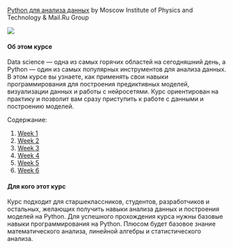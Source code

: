 [Python для анализа данных](https://www.coursera.org/learn/python-for-data-science) by Moscow Institute of Physics and Technology & Mail.Ru Group

 <p>
     <a href="https://www.coursera.org/learn/python-for-data-science">
         <img src="https://github.com/VulpesCorsac/Coursera-Programming-in-Python/blob/master/Logo.png">
     </a>
  </p>

#### Об этом курсе ####
Data science — одна из самых горячих областей на сегодняшний день, а Python — один из самых популярных инструментов для анализа данных. В этом курсе вы узнаете, как применять свои навыки программирования для построения предиктивных моделей, визуализации данных и работы с нейросетями.
Курс ориентирован на практику и позволит вам сразу приступить к работе с данными и построению моделей.


Содержание:
1. [Week 1]()
2. [Week 2]()
3. [Week 3]()
4. [Week 4]()
5. [Week 5]()
6. [Week 6]()


#### Для кого этот курс ####
Курс подходит для старшеклассников, студентов, разработчиков и остальных, желающих получить навыки анализа данных и построения моделей на Python. Для успешного прохождения курса нужны базовые навыки программирования на Python. Плюсом будет базовое знание математического анализа, линейной алгебры и статистического анализа.
